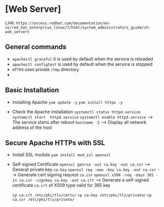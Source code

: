 # [Web Server]

*Link*: `https://access.redhat.com/documentation/en-us/red_hat_enterprise_linux/7/html/system_administrators_guide/ch-web_servers`

## General commands
- `apachectl graceful` it is used by default when the service is reloaded
- `apachectl configtest` is used by default when the service is stopped
- `HTTPd` uses private `/tmp` directory
-
## Basic Installation 

- Installing Apache
  `yum update -y`
  `yum install https -y`

- Check the Apache installation 
  `systemctl status httpd.service`
  `systemctl start  httpd.service`
  `systemctl enable httpd.service` --> The service starts after reboot
  `hostname -I` --> Display all network address of the host

## Secure Apache HTTPs with SSL

- Install SSL module
  `yum install mod_ssl openssl`

- Self-signed Certificate
  `openssl genrsa -out ca.key -out ca.csr` --> Generat private key `ca.key`
  `openssl req -new -key ca.key -out ca.csr` --> Generate cert signing request `ca.csr`
  `openssl x509 -req -days 365 -in ca.csr -signkey ca.key -out ca.crt` --> Generate a self-signed certificate `ca.crt` of X509 type valid for 365 key

  `cp ca.crt /etc/pki/tls/certs/`
  `cp ca.key /etc/pki/tls/private/`
  `cp ca.csr /etc/pki/tls/private/`
